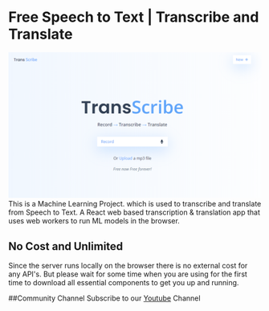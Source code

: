 # Free Speech to Text | Transcribe and Translate

<a href="https://transcribe-ml-five.vercel.app">
<img src="./src/assets/screenshot.png" />
</a>
This is a Machine Learning Project. which is used to transcribe and translate from Speech to Text. A React web based transcription & translation app that uses web workers to run ML models in the browser.

## No Cost and Unlimited 
Since the server runs locally on the browser there is no external cost for any API's. But please wait for some time when you are using for the first time to download all essential components to get you up and running.


##Community Channel
Subscribe to our [Youtube](https://www.youtube.com/@Ferruz_) Channel


